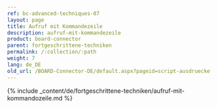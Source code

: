 ```yaml
---
ref: bc-advanced-techniques-07
layout: page
title: Aufruf mit Kommandezeile
description: aufruf-mit-kommandezeile
product: board-connector
parent: fortgeschrittene-techniken
permalink: /:collection/:path
weight: 7
lang: de_DE
old_url: /BOARD-Connector-DE/default.aspx?pageid=script-ausdruecke
---
```


{% include _content/de/fortgeschrittene-techniken/aufruf-mit-kommandozeile.md %}
